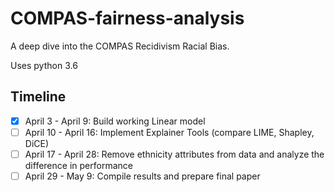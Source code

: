 # COMPAS-fairness-analysis
A deep dive into the COMPAS Recidivism Racial Bias. 


Uses python 3.6
## Timeline
- [x] April 3 - April 9: Build working Linear model
- [ ] April 10 - April 16: Implement Explainer Tools (compare LIME, Shapley, DiCE) 
- [ ] April 17 - April 28: Remove ethnicity attributes from data and analyze the difference in performance
- [ ] April 29 - May 9: Compile results and prepare final paper
